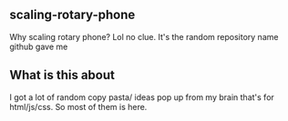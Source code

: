 ## scaling-rotary-phone
Why scaling rotary phone? Lol no clue. 
It's the random repository name github gave me <br />

## What is this about
I got a lot of random copy pasta/ ideas pop up from my brain that's for html/js/css.
So most of them is here.
